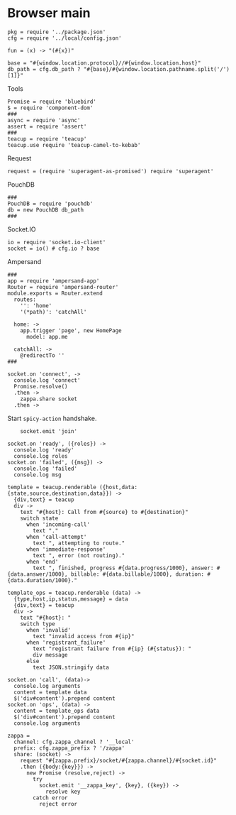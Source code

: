 Browser main
============

    pkg = require '../package.json'
    cfg = require '../local/config.json'

    fun = (x) -> "(#{x})"

    base = "#{window.location.protocol}//#{window.location.host}"
    db_path = cfg.db_path ? "#{base}/#{window.location.pathname.split('/')[1]}"

Tools

    Promise = require 'bluebird'
    $ = require 'component-dom'
    ###
    async = require 'async'
    assert = require 'assert'
    ###
    teacup = require 'teacup'
    teacup.use require 'teacup-camel-to-kebab'

Request

    request = (require 'superagent-as-promised') require 'superagent'

PouchDB

    ###
    PouchDB = require 'pouchdb'
    db = new PouchDB db_path
    ###

Socket.IO

    io = require 'socket.io-client'
    socket = io() # cfg.io ? base

Ampersand

    ###
    app = require 'ampersand-app'
    Router = require 'ampersand-router'
    module.exports = Router.extend
      routes:
        '': 'home'
        '(*path)': 'catchAll'

      home: ->
        app.trigger 'page', new HomePage
          model: app.me

      catchAll: ->
        @redirectTo ''
    ###

    socket.on 'connect', ->
      console.log 'connect'
      Promise.resolve()
      .then ->
        zappa.share socket
      .then ->

Start `spicy-action` handshake.

        socket.emit 'join'

    socket.on 'ready', ({roles}) ->
      console.log 'ready'
      console.log roles
    socket.on 'failed', ({msg}) ->
      console.log 'failed'
      console.log msg

    template = teacup.renderable ({host,data:{state,source,destination,data}}) ->
      {div,text} = teacup
      div ->
        text "#{host}: Call from #{source} to #{destination}"
        switch state
          when 'incoming-call'
            text "."
          when 'call-attempt'
            text ", attempting to route."
          when 'immediate-response'
            text ", error (not routing)."
          when 'end'
            text ", finished, progress #{data.progress/1000}, answer: #{data.answer/1000}, billable: #{data.billable/1000}, duration: #{data.duration/1000}."

    template_ops = teacup.renderable (data) ->
      {type,host,ip,status,message} = data
      {div,text} = teacup
      div ->
        text "#{host}: "
        switch type
          when 'invalid'
            text "invalid access from #{ip}"
          when 'registrant_failure'
            text "registrant failure from #{ip} (#{status}): "
            div message
          else
            text JSON.stringify data

    socket.on 'call', (data)->
      console.log arguments
      content = template data
      $('div#content').prepend content
    socket.on 'ops', (data) ->
      content = template_ops data
      $('div#content').prepend content
      console.log arguments

    zappa =
      channel: cfg.zappa_channel ? '__local'
      prefix: cfg.zappa_prefix ? '/zappa'
      share: (socket) ->
        request "#{zappa.prefix}/socket/#{zappa.channel}/#{socket.id}"
        .then ({body:{key}}) ->
          new Promise (resolve,reject) ->
            try
              socket.emit '__zappa_key', {key}, ({key}) ->
                resolve key
            catch error
              reject error
